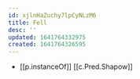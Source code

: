 ```yaml
---
id: xjlnHaZuchy7lpCyNLzM6
title: Fell
desc: ''
updated: 1641764332975
created: 1641764326595
---
```




- [[p.instanceOf]] [[c.Pred.Shapow]]
